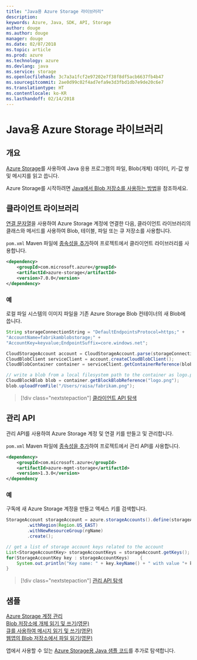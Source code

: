 ```yaml
---
title: "Java용 Azure Storage 라이브러리"
description: 
keywords: Azure, Java, SDK, API, Storage
author: douge
ms.author: douge
manager: douge
ms.date: 02/07/2018
ms.topic: article
ms.prod: azure
ms.technology: azure
ms.devlang: java
ms.service: storage
ms.openlocfilehash: 3c7a3a1fcf2e97202e7f38f8df5acb6637fb4b47
ms.sourcegitcommit: 2ae0d99c02f4ad7efa9e3d3fbd1db7e9de20c6e7
ms.translationtype: HT
ms.contentlocale: ko-KR
ms.lasthandoff: 02/14/2018
---
```

# <a name="azure-storage-libraries-for-java"></a>Java용 Azure Storage 라이브러리

## <a name="overview"></a>개요

[Azure Storage](/azure/storage/storage-introduction)를 사용하여 Java 응용 프로그램의 파일, Blob(개체) 데이터, 키-값 쌍 및 메시지를 읽고 씁니다.

Azure Storage를 시작하려면 [Java에서 Blob 저장소를 사용하는 방법](/azure/storage/storage-java-how-to-use-blob-storage)을 참조하세요.

## <a name="client-library"></a>클라이언트 라이브러리

[연결 문자열](/azure/storage/storage-create-storage-account#manage-your-storage-account)을 사용하여 Azure Storage 계정에 연결한 다음, 클라이언트 라이브러리의 클래스와 메서드를 사용하여 Blob, 테이블, 파일 또는 큐 저장소를 사용합니다. 

`pom.xml` Maven 파일에 [종속성을 추가](https://maven.apache.org/guides/getting-started/index.html#How_do_I_use_external_dependencies)하여 프로젝트에서 클라이언트 라이브러리를 사용합니다.   

```XML
<dependency>
    <groupId>com.microsoft.azure</groupId>
    <artifactId>azure-storage</artifactId>
    <version>7.0.0</version>
</dependency>
```   

### <a name="example"></a>예

로컬 파일 시스템의 이미지 파일을 기존 Azure Storage Blob 컨테이너의 새 Blob에 씁니다.


```java
String storageConnectionString = "DefaultEndpointsProtocol=https;" + 
"AccountName=fabrikamblobstorage;" + 
"AccountKey=keyvalue;EndpointSuffix=core.windows.net";

CloudStorageAccount account = CloudStorageAccount.parse(storageConnectionString);
CloudBlobClient serviceClient = account.createCloudBlobClient();
CloudBlobContainer container = serviceClient.getContainerReference(blobContainer);

// write a blob from a local filesystem path to the container as logo.png
CloudBlockBlob blob = container.getBlockBlobReference("logo.png");
blob.uploadFromFile("/Users/raisa/fabrikam.png");
```

> [!div class="nextstepaction"]
> [클라이언트 API 탐색](/java/api/overview/azure/storage/clientlibrary)

## <a name="management-api"></a>관리 API

관리 API를 사용하여 Azure Storage 계정 및 연결 키를 만들고 및 관리합니다.

`pom.xml` Maven 파일에 [종속성을 추가](https://maven.apache.org/guides/getting-started/index.html#How_do_I_use_external_dependencies)하여 프로젝트에서 관리 API를 사용합니다.  

```XML
<dependency>
    <groupId>com.microsoft.azure</groupId>
    <artifactId>azure-mgmt-storage</artifactId>
    <version>1.3.0</version>
</dependency
```   

### <a name="example"></a>예

구독에 새 Azure Storage 계정을 만들고 액세스 키를 검색합니다.

```java
StorageAccount storageAccount = azure.storageAccounts().define(storageAccountName)
        .withRegion(Region.US_EAST)
        .withNewResourceGroup(rgName)
        .create();

// get a list of storage account keys related to the account
List<StorageAccountKey> storageAccountKeys = storageAccount.getKeys();
for(StorageAccountKey key : storageAccountKeys)    {
    System.out.println("Key name: " + key.keyName() + " with value "+ key.value());
}
```

> [!div class="nextstepaction"]
> [관리 API 탐색](/java/api/overview/azure/storage/managementapi)


## <a name="samples"></a>샘플

[Azure Storage 계정 관리](../docs-ref-conceptual/java-sdk-manage-storage-accounts.md)    
[Blob 저장소에 개체 읽기 및 쓰기(영문)](https://github.com/Azure-Samples/storage-blob-java-getting-started)   
[큐를 사용하여 메시지 읽기 및 쓰기(영문)](https://github.com/Azure-Samples/storage-queue-java-getting-started)   
[웹앱의 Blob 저장소에서 파일 읽기(영문)](https://github.com/Azure-Samples/app-service-java-manage-storage-connections-for-web-apps-on-linux)

앱에서 사용할 수 있는 [Azure Storage용 Java 샘플 코드](https://azure.microsoft.com/resources/samples/?platform=java&term=storage)를 추가로 탐색합니다.
